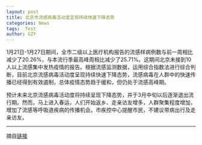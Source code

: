```yaml
---
layout: post
title: 北京市流感病毒活动度呈现持续快速下降态势
categories: News
tags:  Test
author: GZY
---
```


1月21日-1月27日期间，全市二级以上医疗机构报告的流感样病例数与前一周相比减少了20.26%，与本流行季最高峰周相比减少了25.71%。这期间北京未接到10人以上流感集中发热疫情的报告。根据流感监测数据，运用综合指数法进行综合判断，目前北京流感病毒活动度呈现持续快速下降态势，流感病毒在人群中的快速传播已经得到有效遏制，总体疫情态势趋于缓和，但仍处于流感高峰期。

预计未来北京流感病毒活动度将持续呈现下降态势，并于3月中旬以后逐渐退出流行期。然而，马上进入春运，人们开始返乡、走亲访友增多，人群聚集程度增加，增加了流感等呼吸道疾病的传播机会。市疾控中心提醒市民，不建议带病出行及走亲访友。

*****

摘自[链接](http://health.qq.com/a/20190130/006544.htm)